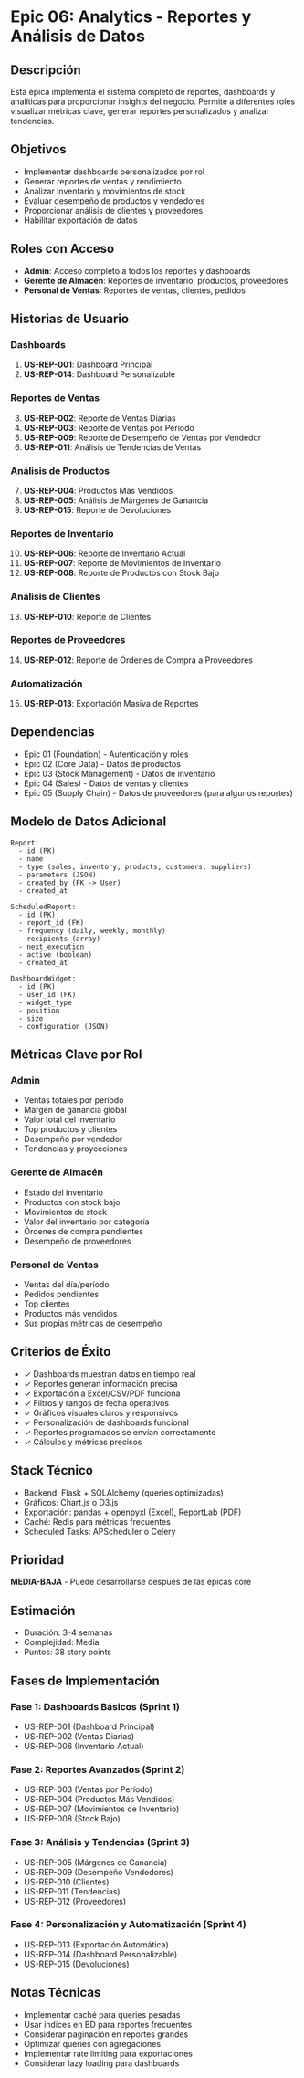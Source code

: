 # Epic 06: Analytics - Reportes y Análisis de Datos

## Descripción
Esta épica implementa el sistema completo de reportes, dashboards y analíticas para proporcionar insights del negocio. Permite a diferentes roles visualizar métricas clave, generar reportes personalizados y analizar tendencias.

## Objetivos
- Implementar dashboards personalizados por rol
- Generar reportes de ventas y rendimiento
- Analizar inventario y movimientos de stock
- Evaluar desempeño de productos y vendedores
- Proporcionar análisis de clientes y proveedores
- Habilitar exportación de datos

## Roles con Acceso
- **Admin**: Acceso completo a todos los reportes y dashboards
- **Gerente de Almacén**: Reportes de inventario, productos, proveedores
- **Personal de Ventas**: Reportes de ventas, clientes, pedidos

## Historias de Usuario

### Dashboards
1. **US-REP-001**: Dashboard Principal
2. **US-REP-014**: Dashboard Personalizable

### Reportes de Ventas
3. **US-REP-002**: Reporte de Ventas Diarias
4. **US-REP-003**: Reporte de Ventas por Período
5. **US-REP-009**: Reporte de Desempeño de Ventas por Vendedor
6. **US-REP-011**: Análisis de Tendencias de Ventas

### Análisis de Productos
7. **US-REP-004**: Productos Más Vendidos
8. **US-REP-005**: Análisis de Márgenes de Ganancia
9. **US-REP-015**: Reporte de Devoluciones

### Reportes de Inventario
10. **US-REP-006**: Reporte de Inventario Actual
11. **US-REP-007**: Reporte de Movimientos de Inventario
12. **US-REP-008**: Reporte de Productos con Stock Bajo

### Análisis de Clientes
13. **US-REP-010**: Reporte de Clientes

### Reportes de Proveedores
14. **US-REP-012**: Reporte de Órdenes de Compra a Proveedores

### Automatización
15. **US-REP-013**: Exportación Masiva de Reportes

## Dependencias
- Epic 01 (Foundation) - Autenticación y roles
- Epic 02 (Core Data) - Datos de productos
- Epic 03 (Stock Management) - Datos de inventario
- Epic 04 (Sales) - Datos de ventas y clientes
- Epic 05 (Supply Chain) - Datos de proveedores (para algunos reportes)

## Modelo de Datos Adicional
```
Report:
  - id (PK)
  - name
  - type (sales, inventory, products, customers, suppliers)
  - parameters (JSON)
  - created_by (FK -> User)
  - created_at

ScheduledReport:
  - id (PK)
  - report_id (FK)
  - frequency (daily, weekly, monthly)
  - recipients (array)
  - next_execution
  - active (boolean)
  - created_at

DashboardWidget:
  - id (PK)
  - user_id (FK)
  - widget_type
  - position
  - size
  - configuration (JSON)
```

## Métricas Clave por Rol

### Admin
- Ventas totales por período
- Margen de ganancia global
- Valor total del inventario
- Top productos y clientes
- Desempeño por vendedor
- Tendencias y proyecciones

### Gerente de Almacén
- Estado del inventario
- Productos con stock bajo
- Movimientos de stock
- Valor del inventario por categoría
- Órdenes de compra pendientes
- Desempeño de proveedores

### Personal de Ventas
- Ventas del día/período
- Pedidos pendientes
- Top clientes
- Productos más vendidos
- Sus propias métricas de desempeño

## Criterios de Éxito
- ✓ Dashboards muestran datos en tiempo real
- ✓ Reportes generan información precisa
- ✓ Exportación a Excel/CSV/PDF funciona
- ✓ Filtros y rangos de fecha operativos
- ✓ Gráficos visuales claros y responsivos
- ✓ Personalización de dashboards funcional
- ✓ Reportes programados se envían correctamente
- ✓ Cálculos y métricas precisos

## Stack Técnico
- Backend: Flask + SQLAlchemy (queries optimizadas)
- Gráficos: Chart.js o D3.js
- Exportación: pandas + openpyxl (Excel), ReportLab (PDF)
- Caché: Redis para métricas frecuentes
- Scheduled Tasks: APScheduler o Celery

## Prioridad
**MEDIA-BAJA** - Puede desarrollarse después de las épicas core

## Estimación
- Duración: 3-4 semanas
- Complejidad: Media
- Puntos: 38 story points

## Fases de Implementación

### Fase 1: Dashboards Básicos (Sprint 1)
- US-REP-001 (Dashboard Principal)
- US-REP-002 (Ventas Diarias)
- US-REP-006 (Inventario Actual)

### Fase 2: Reportes Avanzados (Sprint 2)
- US-REP-003 (Ventas por Período)
- US-REP-004 (Productos Más Vendidos)
- US-REP-007 (Movimientos de Inventario)
- US-REP-008 (Stock Bajo)

### Fase 3: Análisis y Tendencias (Sprint 3)
- US-REP-005 (Márgenes de Ganancia)
- US-REP-009 (Desempeño Vendedores)
- US-REP-010 (Clientes)
- US-REP-011 (Tendencias)
- US-REP-012 (Proveedores)

### Fase 4: Personalización y Automatización (Sprint 4)
- US-REP-013 (Exportación Automática)
- US-REP-014 (Dashboard Personalizable)
- US-REP-015 (Devoluciones)

## Notas Técnicas
- Implementar caché para queries pesadas
- Usar índices en BD para reportes frecuentes
- Considerar paginación en reportes grandes
- Optimizar queries con agregaciones
- Implementar rate limiting para exportaciones
- Considerar lazy loading para dashboards
